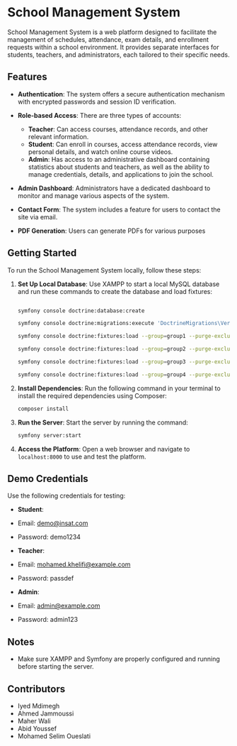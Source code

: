School Management System
========================

School Management System is a web platform designed to facilitate the management of schedules, attendance, exam details, and enrollment requests within a school environment. It provides separate interfaces for students, teachers, and administrators, each tailored to their specific needs.

Features
--------

- **Authentication**: The system offers a secure authentication mechanism with encrypted passwords and session ID verification.

- **Role-based Access**: There are three types of accounts:
    - **Teacher**: Can access courses, attendance records, and other relevant information.
    - **Student**: Can enroll in courses, access attendance records, view personal details, and watch online course videos.
    - **Admin**: Has access to an administrative dashboard containing statistics about students and teachers, as well as the ability to manage credentials, details, and applications to join the school.

- **Admin Dashboard**: Administrators have a dedicated dashboard to monitor and manage various aspects of the system.

- **Contact Form**: The system includes a feature for users to contact the site via email.

- **PDF Generation**: Users can generate PDFs for various purposes

Getting Started
---------------

To run the School Management System locally, follow these steps:

1. **Set Up Local Database**: Use XAMPP to start a local MySQL database and run these commands to create the database and load fixtures:
    ```bash
    
    symfony console doctrine:database:create 
    
    symfony console doctrine:migrations:execute 'DoctrineMigrations\Version20240506143517'
    
    symfony console doctrine:fixtures:load --group=group1 --purge-exclusions=user_auth
    
    symfony console doctrine:fixtures:load --group=group2 --purge-exclusions=user_auth --append
    
    symfony console doctrine:fixtures:load --group=group3 --purge-exclusions=user_auth --append
   
    symfony console doctrine:fixtures:load --group=group4 --purge-exclusions=user_auth --append
    ```

2. **Install Dependencies**: Run the following command in your terminal to install the required dependencies using Composer:
    ```bash
    composer install 
    ```
   
3. **Run the Server**: Start the server by running the command:
    ```bash
    symfony server:start 
    ```

4. **Access the Platform**: Open a web browser and navigate to `localhost:8000` to use and test the platform.

Demo Credentials
----------------

Use the following credentials for testing:

- **Student**:
- Email: demo@insat.com
- Password: demo1234

- **Teacher**:
- Email: mohamed.khelifi@example.com
- Password: passdef

- **Admin**:
- Email: admin@example.com
- Password: admin123

Notes
-----

- Make sure XAMPP and Symfony are properly configured and running before starting the server.

Contributors
------------

- Iyed Mdimegh
- Ahmed Jammoussi
- Maher Wali
- Abid Youssef
- Mohamed Selim Oueslati


